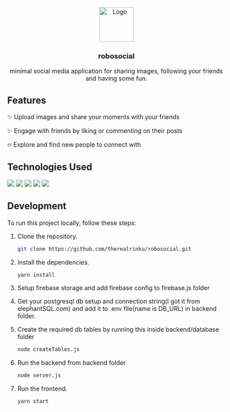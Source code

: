<div align="center">
    <img src="https://cdn-icons-png.flaticon.com/128/18599/18599300.png" alt="Logo" width="80" height="80">
    <h3>robosocial</h3>
    <p>minimal social media application for sharing images, following your friends and having some fun.</p>
</div>

## Features

✨ Upload images and share your moments with your friends


✨ Engage with friends by liking or commenting on their posts


🔥 Explore and find new people to connect with


## Technologies Used
<img src="https://img.shields.io/badge/react-000000?style=for-the-badge&logo=react&logoColor=blue"/>
<img src="https://img.shields.io/badge/firebase-000000?style=for-the-badge&logo=firebase&logoColor=blue"/>
<img src="https://img.shields.io/badge/tailwind-000000?style=for-the-badge&logo=tailwindcss&logoColor=blue"/>
<img src="https://img.shields.io/badge/node-000000?style=for-the-badge&logo=nodedotjs&logoColor=yellow"/>
<img src="https://img.shields.io/badge/javascript-000000?style=for-the-badge&logo=javascript&logoColor=yellow"/>

## Development

To run this project locally, follow these steps:

1. Clone the repository.
   ```bash
   git clone https://github.com/therealrinku/robosocial.git

2. Install the dependencies.
   ```bash
   yarn install
   
3. Setup firebase storage and add firebase config to firebase.js folder


4. Get your postgresql db setup and connection string(I got it from elephantSQL.com) and add it to .env file(name is DB_URL) in backend folder.

5. Create the required db tables by running this inside backend/database folder
   ```bash
   node createTables.js

6. Run the backend from backend folder
   ```bash
   node server.js

6. Run the frontend.
   ```bash
   yarn start
